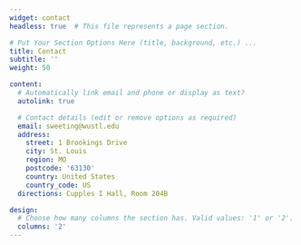 ```yaml
---
widget: contact
headless: true  # This file represents a page section.

# Put Your Section Options Here (title, background, etc.) ...
title: Contact
subtitle: ''
weight: 50

content:
  # Automatically link email and phone or display as text?
  autolink: true

  # Contact details (edit or remove options as required)
  email: sweeting@wustl.edu
  address:
    street: 1 Brookings Drive
    city: St. Louis
    region: MO
    postcode: '63130'
    country: United States
    country_code: US
  directions: Cupples I Hall, Room 204B

design:
  # Choose how many columns the section has. Valid values: '1' or '2'.
  columns: '2'
---
```

